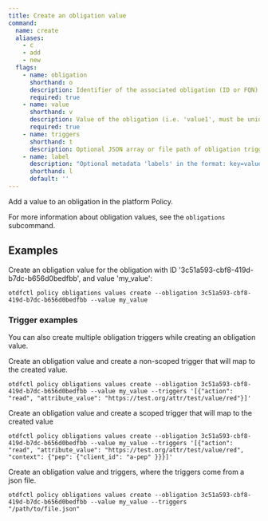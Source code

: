 ```yaml
---
title: Create an obligation value
command:
  name: create
  aliases:
    - c
    - add
    - new
  flags:
    - name: obligation
      shorthand: o
      description: Identifier of the associated obligation (ID or FQN)
      required: true
    - name: value
      shorthand: v
      description: Value of the obligation (i.e. 'value1', must be unique within the definition)
      required: true
    - name: triggers
      shorthand: t
      description: Optional JSON array or file path of obligation trigger(s) to be created and stored on the obligation value.
    - name: label
      description: "Optional metadata 'labels' in the format: key=value"
      shorthand: l
      default: ''
---
```


Add a value to an obligation in the platform Policy.

For more information about obligation values, see the `obligations` subcommand.

## Examples

Create an obligation value for the obligation with ID '3c51a593-cbf8-419d-b7dc-b656d0bedfbb', and value 'my_value':

```shell
otdfctl policy obligations values create --obligation 3c51a593-cbf8-419d-b7dc-b656d0bedfbb --value my_value
```

### Trigger examples

You can also create multiple obligation triggers while creating an obligation value.

Create an obligation value and create a non-scoped trigger that will map to the created value.

```shell
otdfctl policy obligations values create --obligation 3c51a593-cbf8-419d-b7dc-b656d0bedfbb --value my_value --triggers '[{"action": "read", "attribute_value": "https://test.org/attr/test/value/red"}]'
```

Create an obligation value and create a scoped trigger that will map to the created value

```shell
otdfctl policy obligations values create --obligation 3c51a593-cbf8-419d-b7dc-b656d0bedfbb --value my_value --triggers '[{"action": "read", "attribute_value": "https://test.org/attr/test/value/red", "context": {"pep": {"client_id": "a-pep" }}}]'
```

Create an obligation value and triggers, where the triggers come from a json file.

```shell
otdfctl policy obligations values create --obligation 3c51a593-cbf8-419d-b7dc-b656d0bedfbb --value my_value --triggers "/path/to/file.json"
```

